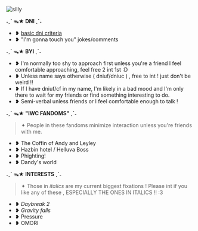 ![silly](https://i.pinimg.com/originals/4d/3e/d2/4d3ed2fd7fe7afcdf9ce3aa54e318e08.gif)

**˗ˏˋ ᯓ★ DNI ˎˊ˗**
- ❥ [basic dni criteria](https://basic-dni.crd.co/) 
- ❥ "I'm gonna touch you" jokes/comments 

**˗ˏˋ ᯓ★ BYI ˎˊ˗**

- ❥ I'm normally too shy to approach first unless you're a friend I feel comfortable approaching, feel free 2 int 1st :D
- ❥ Unless name says otherwise ( dniuf/dniuc ) , free to int ! just don't be weird !!
- ❥ If I have dniuf/cf in my name, I'm likely in a bad mood and I'm only there to wait for my friends or find something interesting to do.
- ❥ Semi-verbal unless friends or I feel comfortable enough to talk !

**˗ˏˋ ᯓ★ "IWC FANDOMS" ˎˊ˗**
> ✦ People in these fandoms minimize interaction unless you're friends with me.
- ❥ The Coffin of Andy and Leyley
- ❥ Hazbin hotel / Helluva Boss
- ❥ Phighting!
- ❥ Dandy's world

**˗ˏˋ ᯓ★ INTERESTS ˎˊ˗**
> ✦ Those in *italics* are my current biggest fixations ! Please int if you like any of these , ESPECIALLY THE ONES IN ITALICS !! :3
- ❥ *Daybreak 2*
- ❥ *Gravity falls*
- ❥ Pressure
- ❥ OMORI
<!---
sealiiee/sealiiee is a ✨ special ✨ repository because its `README.md` (this file) appears on your GitHub profile.
You can click the Preview link to take a look at your changes.
--->

